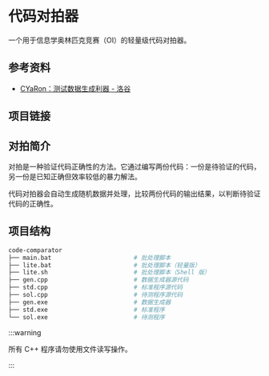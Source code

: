 # 代码对拍器

一个用于信息学奥林匹克竞赛（OI）的轻量级代码对拍器。

## 参考资料

- [CYaRon：测试数据生成利器 - 洛谷](https://www.luogu.com.cn/discuss/11410)

## 项目链接

<GithubCard repo="lailai0916/code-comparator" />

## 对拍简介

对拍是一种验证代码正确性的方法。它通过编写两份代码：一份是待验证的代码，另一份是已知正确但效率较低的暴力解法。

代码对拍器会自动生成随机数据并处理，比较两份代码的输出结果，以判断待验证代码的正确性。

## 项目结构

```bash
code-comparator
├── main.bat                       # 批处理脚本
├── lite.bat                       # 批处理脚本（轻量版）
├── lite.sh                        # 批处理脚本（Shell 版）
├── gen.cpp                        # 数据生成器源代码
├── std.cpp                        # 标准程序源代码
├── sol.cpp                        # 待测程序源代码
├── gen.exe                        # 数据生成器
├── std.exe                        # 标准程序
└── sol.exe                        # 待测程序
```

:::warning

所有 C++ 程序请勿使用文件读写操作。

:::
